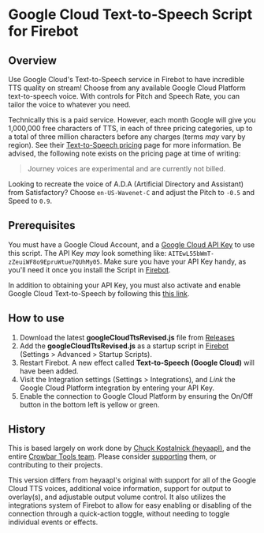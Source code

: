 # Google Cloud Text-to-Speech Script for Firebot

## Overview
Use Google Cloud's Text-to-Speech service in Firebot to have incredible TTS quality on stream! Choose from any available Google Cloud Platform text-to-speech voice. With controls for Pitch and Speech Rate, you can tailor the voice to whatever you need.

Technically this is a paid service. However, each month Google will give you 1,000,000 free characters of TTS, in each of three pricing categories, up to a total of three million characters before any charges (terms *may* vary by region). See their [Text-to-Speech pricing](https://cloud.google.com/text-to-speech/pricing) page for more information. Be advised, the following note exists on the pricing page at time of writing:
> Journey voices are experimental and are currently not billed.

Looking to recreate the voice of A.D.A (Artificial Directory and Assistant) from Satisfactory? Choose `en-US-Wavenet-C` and adjust the Pitch to `-0.5` and Speed to `0.9`.

## Prerequisites
You must have a Google Cloud Account, and a [Google Cloud API Key](https://cloud.google.com/docs/authentication/api-keys#creating_an_api_key) to use this script. The API Key *may* look something like: `AITEwL55bWmT-zZeuiWF8o9EpruWtue7QUhMy05`. Make sure you have your API Key handy, as you'll need it once you install the Script in [Firebot](https://firebot.app/). 

In addition to obtaining your API Key, you must also activate and enable Google Cloud Text-to-Speech by following this [this link](https://console.cloud.google.com/apis/library/texttospeech.googleapis.com).

## How to use
1. Download the latest **googleCloudTtsRevised.js** file from [Releases](https://github.com/phroggster/firebot-google-cloud-tts/releases)
2. Add the **googleCloudTtsRevised.js** as a startup script in [Firebot](https://firebot.app/) (Settings > Advanced > Startup Scripts).
3. Restart Firebot. A new effect called **Text-to-Speech (Google Cloud)** will have been added.
4. Visit the Integration settings (Settings > Integrations), and *Link* the Google Cloud Platform integration by entering your API Key.
5. Enable the connection to Google Cloud Platform by ensuring the On/Off button in the bottom left is yellow or green.

## History
This is based largely on work done by [Chuck Kostalnick (heyaapl)](https://github.com/heyaapl/firebot-script-google-cloud-tts), and the entire [Crowbar Tools team](https://github.com/crowbartools). Please consider [supporting](https://opencollective.com/crowbartools) them, or contributing to their projects.

This version differs from heyaapl's original with support for all of the Google Cloud TTS voices, additional voice information, support for output to overlay(s), and adjustable output volume control. It also utilizes the integrations system of Firebot to allow for easy enabling or disabling of the connection through a quick-action toggle, without needing to toggle individual events or effects.
